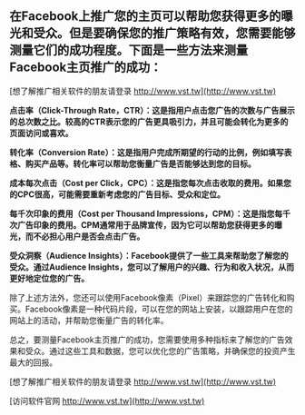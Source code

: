 ## **在Facebook上推广您的主页可以帮助您获得更多的曝光和受众。但是要确保您的推广策略有效，您需要能够测量它们的成功程度。下面是一些方法来测量Facebook主页推广的成功：**

[想了解推广相关软件的朋友请登录 http://www.vst.tw](http://www.vst.tw)

**点击率（Click-Through Rate，CTR）：这是指用户点击您广告的次数与广告展示的总次数之比。较高的CTR表示您的广告更具吸引力，并且可能会转化为更多的页面访问或喜欢。**

**转化率（Conversion Rate）：这是指用户完成所期望的行动的比例，例如填写表格、购买产品等。转化率可以帮助您衡量广告是否能够达到您的目标。**

**成本每次点击（Cost per Click，CPC）：这是指您每次点击收取的费用。如果您的CPC很高，可能需要重新考虑您的广告目标、受众和定位。**

**每千次印象的费用（Cost per Thousand Impressions，CPM）：这是指您每千次广告印象的费用。CPM通常用于品牌宣传，因为它可以帮助您获得更多的曝光，而不必担心用户是否会点击广告。**

**受众洞察（Audience Insights）：Facebook提供了一些工具来帮助您了解您的受众。通过Audience Insights，您可以了解用户的兴趣、行为和收入状况，从而更好地定位您的广告。**

除了上述方法外，您还可以使用Facebook像素（Pixel）来跟踪您的广告转化和购买。Facebook像素是一种代码片段，可以在您的网站上安装，以跟踪用户在您的网站上的活动，并帮助您衡量广告的转化率。

总之，要测量Facebook主页推广的成功，您需要使用多种指标来了解您的广告效果和受众。通过这些工具和数据，您可以优化您的广告策略，并确保您的投资产生最大的回报。

[想了解推广相关软件的朋友请登录 http://www.vst.tw](http://www.vst.tw)


[访问软件官网 http://www.vst.tw](http://www.vst.tw)
